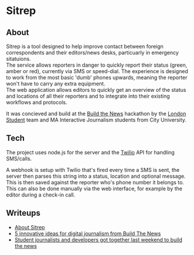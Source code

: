 # Sitrep

## About
Sitrep is a tool designed to help improve contact between foreign correspondents and their editors/news desks, particuarly in emergency sitatuions.  
The service allows reporters in danger to quickly report their status (green, amber or red), currently via SMS or speed-dial. The experience is designed to work from the most basic 'dumb' phones upwards, meaning the reporter won't have to carry any extra equipment.  
The web application allows editors to quickly get an overview of the status and locations of all their reporters and to integrate into their existing workflows and protocols. 

It was concieved and build at the [Build the News](http://buildthenews.wordpress.com) hackathon by the [London Student](http://lsnews.co.uk) team and MA Interactive Journalism students from City University.

## Tech
The project uses node.js for the server and the [Twilio](http://twilio.com) API for handling SMS/calls.

A webhook is setup with Twilio that's fired every time a SMS is sent, the server then parses this string into a status, location and optional message. This is then saved against the reporter who's phone number it belongs to. This can also be done manually via the web interface, for example by the editor during a check-in call.

## Writeups
- [About Sitrep](https://sitrepnews.wordpress.com/about/)
- [5 innovative ideas for digital journalism from Build The News](https://www.journalism.co.uk/news/5-digital-storytelling-ideas-from-build-the-news/s2/a564659/)
- [Student journalists and developers got together last weekend to build the news](http://bjacksonuk.com/2015/04/student-journalists-and-developers-got-together-last-weekend-to-build-the-news/)

